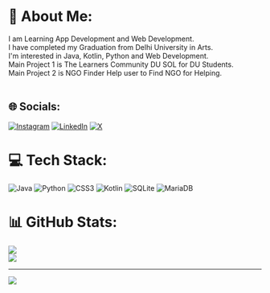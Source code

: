 # 💫 About Me:
I am Learning App Development and Web Development.<br>I have completed my Graduation from Delhi University in Arts. <br>I'm interested in Java, Kotlin, Python and Web Development.<br>Main Project 1 is The Learners Community DU SOL for DU Students.<br>Main Project 2 is NGO Finder Help user to Find NGO for Helping.<br><br>


## 🌐 Socials:
[![Instagram](https://img.shields.io/badge/Instagram-%23E4405F.svg?logo=Instagram&logoColor=white)](https://instagram.com/i_am_ashu_shrivastav/) [![LinkedIn](https://img.shields.io/badge/LinkedIn-%230077B5.svg?logo=linkedin&logoColor=white)](https://linkedin.com/in/ashu-sriwastav-949b09272) [![X](https://img.shields.io/badge/X-black.svg?logo=X&logoColor=white)](https://x.com/i_am_shrivastav) 

# 💻 Tech Stack:
![Java](https://img.shields.io/badge/java-%23ED8B00.svg?style=for-the-badge&logo=openjdk&logoColor=white) ![Python](https://img.shields.io/badge/python-3670A0?style=for-the-badge&logo=python&logoColor=ffdd54) ![CSS3](https://img.shields.io/badge/css3-%231572B6.svg?style=for-the-badge&logo=css3&logoColor=white) ![Kotlin](https://img.shields.io/badge/kotlin-%237F52FF.svg?style=for-the-badge&logo=kotlin&logoColor=white) ![SQLite](https://img.shields.io/badge/sqlite-%2307405e.svg?style=for-the-badge&logo=sqlite&logoColor=white) ![MariaDB](https://img.shields.io/badge/MariaDB-003545?style=for-the-badge&logo=mariadb&logoColor=white)
# 📊 GitHub Stats:
![](https://github-readme-streak-stats.herokuapp.com/?user=AshuSriwastav07&theme=dark&hide_border=false)<br/>
![](https://github-readme-stats.vercel.app/api/top-langs/?username=AshuSriwastav07&theme=dark&hide_border=false&include_all_commits=true&count_private=true&layout=compact)

---
[![](https://visitcount.itsvg.in/api?id=AshuSriwastav07&icon=0&color=0)](https://visitcount.itsvg.in)

<!-- Proudly created with GPRM ( https://gprm.itsvg.in ) -->
